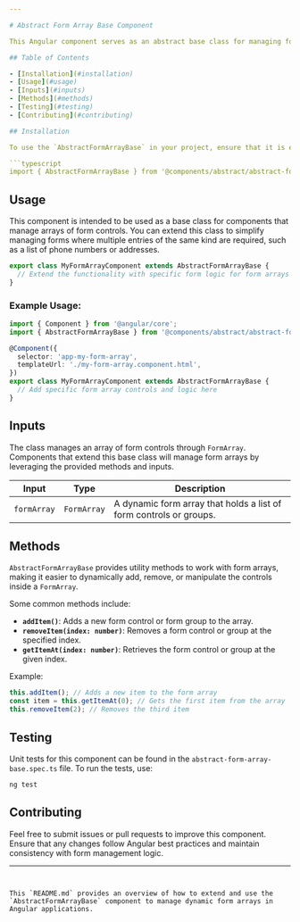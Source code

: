 ```yaml
---

# Abstract Form Array Base Component

This Angular component serves as an abstract base class for managing form arrays. It provides reusable logic to handle dynamic form arrays, making it easier to work with forms that involve multiple items of similar data.

## Table of Contents

- [Installation](#installation)
- [Usage](#usage)
- [Inputs](#inputs)
- [Methods](#methods)
- [Testing](#testing)
- [Contributing](#contributing)

## Installation

To use the `AbstractFormArrayBase` in your project, ensure that it is extended by components that manage dynamic form arrays.

```typescript
import { AbstractFormArrayBase } from '@components/abstract/abstract-form-array-base/abstract-form-array-base';
```

## Usage

This component is intended to be used as a base class for components that manage arrays of form controls. You can extend this class to simplify managing forms where multiple entries of the same kind are required, such as a list of phone numbers or addresses.

```typescript
export class MyFormArrayComponent extends AbstractFormArrayBase {
  // Extend the functionality with specific form logic for form arrays
}
```

### Example Usage:

```typescript
import { Component } from '@angular/core';
import { AbstractFormArrayBase } from '@components/abstract/abstract-form-array-base/abstract-form-array-base';

@Component({
  selector: 'app-my-form-array',
  templateUrl: './my-form-array.component.html',
})
export class MyFormArrayComponent extends AbstractFormArrayBase {
  // Add specific form array controls and logic here
}
```

## Inputs

The class manages an array of form controls through `FormArray`. Components that extend this base class will manage form arrays by leveraging the provided methods and inputs.

| Input         | Type        | Description                                                       |
| ------------- | ----------- | ----------------------------------------------------------------- |
| `formArray`   | `FormArray` | A dynamic form array that holds a list of form controls or groups. |

## Methods

`AbstractFormArrayBase` provides utility methods to work with form arrays, making it easier to dynamically add, remove, or manipulate the controls inside a `FormArray`.

Some common methods include:

- **`addItem()`**: Adds a new form control or form group to the array.
- **`removeItem(index: number)`**: Removes a form control or group at the specified index.
- **`getItemAt(index: number)`**: Retrieves the form control or group at the given index.
  
Example:

```typescript
this.addItem(); // Adds a new item to the form array
const item = this.getItemAt(0); // Gets the first item from the array
this.removeItem(2); // Removes the third item
```

## Testing

Unit tests for this component can be found in the `abstract-form-array-base.spec.ts` file. To run the tests, use:

```bash
ng test
```

## Contributing

Feel free to submit issues or pull requests to improve this component. Ensure that any changes follow Angular best practices and maintain consistency with form management logic.

---
```


This `README.md` provides an overview of how to extend and use the `AbstractFormArrayBase` component to manage dynamic form arrays in Angular applications.
